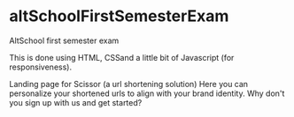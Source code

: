 # altSchoolFirstSemesterExam
AltSchool first semester exam

This is done using HTML, CSSand a little bit of Javascript (for responsiveness).

Landing page for Scissor (a url shortening solution)
Here you can personalize your shortened urls to align with your brand identity.
Why don't you sign up with us and get started?